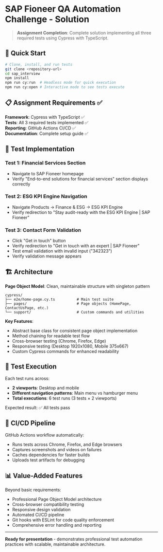 # SAP Fioneer QA Automation Challenge - Solution

> **Assignment Completion**: Complete solution implementing all three required tests using Cypress with TypeScript.

## 🚀 Quick Start

```bash
# Clone, install, and run tests
git clone <repository-url>
cd sap_interview
npm install
npm run cy:run  # Headless mode for quick execution
npm run cy:open # Interactive mode to see tests execute
```

## 📋 Assignment Requirements ✅

**Framework**: Cypress with TypeScript ✅  
**Tests**: All 3 required tests implemented ✅  
**Reporting**: GitHub Actions CI/CD ✅  
**Documentation**: Complete setup guide ✅

## 🧪 Test Implementation

### Test 1: Financial Services Section

- Navigate to SAP Fioneer homepage
- Verify "End-to-end solutions for financial services" section displays correctly

### Test 2: ESG KPI Engine Navigation

- Navigate Products → Finance & ESG → ESG KPI Engine
- Verify redirection to "Stay audit-ready with the ESG KPI Engine | SAP Fioneer"

### Test 3: Contact Form Validation

- Click "Get in touch" button
- Verify redirection to "Get in touch with an expert | SAP Fioneer"
- Test email validation with invalid input ("342323")
- Verify validation message appears

## 🏗️ Architecture

**Page Object Model**: Clean, maintainable structure with singleton pattern

```
cypress/
├── e2e/home-page.cy.ts          # Main test suite
├── pages/                       # Page objects (HomePage, ContactUsPage, etc.)
└── support/                     # Custom commands and utilities
```

**Key Features**:

- Abstract base class for consistent page object implementation
- Method chaining for readable test flow
- Cross-browser testing (Chrome, Firefox, Edge)
- Responsive testing (Desktop 1920x1080, Mobile 375x667)
- Custom Cypress commands for enhanced readability

## 🎯 Test Execution

Each test runs across:

- **2 viewports**: Desktop and mobile
- **Different navigation patterns**: Main menu vs hamburger menu
- **Total executions**: 6 test runs (3 tests × 2 viewports)

Expected result: ✅ All tests pass

## 🔧 CI/CD Pipeline

GitHub Actions workflow automatically:

- Runs tests across Chrome, Firefox, and Edge browsers
- Captures screenshots and videos on failures
- Caches dependencies for faster builds
- Uploads test artifacts for debugging

## 📊 Value-Added Features

Beyond basic requirements:

- Professional Page Object Model architecture
- Cross-browser compatibility testing
- Responsive design validation
- Automated CI/CD pipeline
- Git hooks with ESLint for code quality enforcement
- Comprehensive error handling and reporting

---

**Ready for presentation** - demonstrates professional test automation practices with scalable, maintainable architecture.
